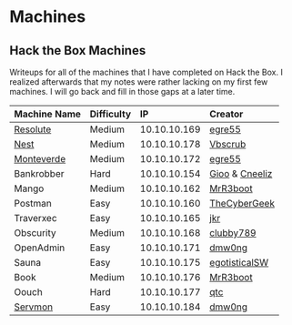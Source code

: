 # Machines

## Hack the Box Machines 

Writeups for all of the machines that I have completed on Hack the Box.  I realized afterwards that my notes were rather lacking on my first few machines.  I will go back and fill in those gaps at a later time.

| Machine Name | Difficulty | IP | Creator |
| :--- | :--- | :--- | :--- |
| [Resolute](resolute-write-up.md) | Medium | 10.10.10.169 | [egre55](https://www.hackthebox.eu/home/users/profile/1190) |
| [Nest](nest-write-up.md) | Medium | 10.10.10.178 | [Vbscrub](https://www.hackthebox.eu/home/users/profile/158833) |
| [Monteverde](monteverde-write-up.md) | Medium | 10.10.10.172 | [egre55](https://www.hackthebox.eu/home/users/profile/1190) |
| Bankrobber | Hard | 10.10.10.154 | [Gioo](https://www.hackthebox.eu/home/users/profile/623) & [Cneeliz](https://www.hackthebox.eu/home/users/profile/3244) |
| Mango | Medium | 10.10.10.162 | [MrR3boot](https://www.hackthebox.eu/home/users/profile/13531) |
| Postman | Easy | 10.10.10.160 | [TheCyberGeek](https://www.hackthebox.eu/home/users/profile/114053) |
| Traverxec | Easy | 10.10.10.165 | [jkr](https://www.hackthebox.eu/home/users/profile/77141) |
| Obscurity | Medium | 10.10.10.168 | [clubby789](https://www.hackthebox.eu/home/users/profile/83743) |
| OpenAdmin | Easy | 10.10.10.171 | [dmw0ng](https://www.hackthebox.eu/home/users/profile/82600) |
| Sauna | Easy | 10.10.10.175 | [egotisticalSW](https://www.hackthebox.eu/home/users/profile/94858) |
| Book | Medium | 10.10.10.176 | [MrR3boot](https://www.hackthebox.eu/home/users/profile/13531) |
| Oouch | Hard | 10.10.10.177 | [qtc](https://www.hackthebox.eu/home/users/profile/103578) |
| [Servmon](servmon-write-up.md) | Easy | 10.10.10.184 | [dmw0ng](https://www.hackthebox.eu/home/users/profile/82600) |

